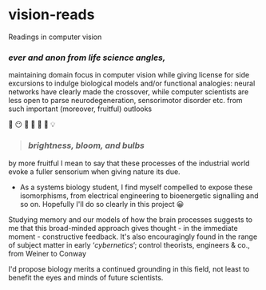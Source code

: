 # vision-reads

Readings in computer vision

### _ever and anon from life science angles,_ 

maintaining domain focus in computer vision while giving license for side excursions to indulge biological models and/or functional analogies: neural networks have clearly made the crossover, while computer scientists are less open to parse neurodegeneration, sensorimotor disorder etc. from such important (moreover, fruitful) outlooks 

:seedling: :no_mouth: :eyes: :ear_of_rice: :high_brightness: :flashlight: :bulb:

> ### _brightness, bloom, and bulbs_

by more fruitful I mean to say that these processes of the industrial world evoke a fuller sensorium when giving nature its due.

- As a systems biology student, I find myself compelled to expose these isomorphisms, from electrical engineering to bioenergetic signalling and so on. Hopefully I'll do so clearly in this project :grinning:

Studying memory and our models of how the brain processes suggests to me that this broad-minded approach gives thought - in the immediate moment - constructive feedback. It's also encouragingly found in the range of subject matter in early ‘_cybernetics_’; control theorists, engineers & co., from Weiner to Conway

I'd propose biology merits a continued grounding in this field, not least to benefit the eyes and minds of future scientists.
